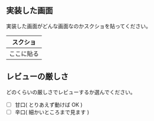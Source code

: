 ## 実装した画面

実装した画面がどんな画面なのかスクショを貼ってください。

| スクショ |
| :-: |
| ここに貼る |

## レビューの厳しさ

どのくらいの厳しさでレビューするか選んでください。

- [ ] 甘口( とりあえず動けば OK )
- [ ] 辛口( 細かいところまで見ます )